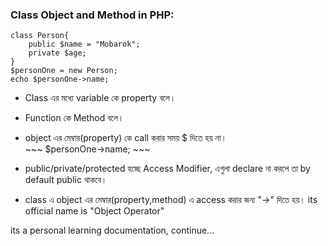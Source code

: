 ### Class Object and Method in PHP:

~~~   
class Person{
    public $name = "Mobarok";
    private $age;
}
$personOne = new Person;
echo $personOne->name;
~~~
* Class এর মধ্যে variable কে property বলে।
* Function কে Method বলে। 

* object এর মেম্বার(property) কে call করার সময় $ দিতে হয় না।  
        ~~~ $personOne->name;
        ~~~

* public/private/protected হচ্ছে Access Modifier, এগুলা declare না করলে তা by default public থাকবে।

* class এ object এর মেম্বার(property,method) এ access করার জন্য "->" দিতে হয়। its  official name is "Object Operator"

its a personal learning documentation, continue...

